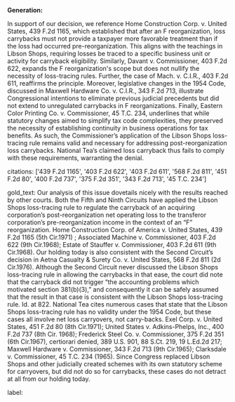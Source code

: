 **Generation:**

In support of our decision, we reference Home Construction Corp. v. United States, 439 F.2d 1165, which established that after an F reorganization, loss carrybacks must not provide a taxpayer more favorable treatment than if the loss had occurred pre-reorganization. This aligns with the teachings in Libson Shops, requiring losses be traced to a specific business unit or activity for carryback eligibility. Similarly, Davant v. Commissioner, 403 F.2d 622, expands the F reorganization's scope but does not nullify the necessity of loss-tracing rules. Further, the case of Mach. v. C.I.R., 403 F.2d 611, reaffirms the principle. Moreover, legislative changes in the 1954 Code, discussed in Maxwell Hardware Co. v. C.I.R., 343 F.2d 713, illustrate Congressional intentions to eliminate previous judicial precedents but did not extend to unregulated carrybacks in F reorganizations. Finally, Eastern Color Printing Co. v. Commissioner, 45 T.C. 234, underlines that while statutory changes aimed to simplify tax code complexities, they preserved the necessity of establishing continuity in business operations for tax benefits. As such, the Commissioner’s application of the Libson Shops loss-tracing rule remains valid and necessary for addressing post-reorganization loss carrybacks. National Tea’s claimed loss carryback thus fails to comply with these requirements, warranting the denial.

citations: ['439 F.2d 1165', '403 F.2d 622', '403 F.2d 611', '568 F.2d 811', '451 F.2d 80', '400 F.2d 737', '375 F.2d 351', '343 F.2d 713', '45 T.C. 234']

gold_text: Our analysis of this issue dovetails nicely with the results reached by other courts. Both the Fifth and Ninth Circuits have applied the Libson Shops loss-tracing rule to regulate the carryback of an acquiring corporation’s post-reorganization net operating loss to the transferor corporation’s pre-reorganization income in the context of an “F” reorganization. Home Construction Corp. of America v. United States, 439 F.2d 1165 (5th Cir.1971) ; Associated Machine v. Commissioner, 403 F.2d 622 (9th Cir.1968); Estate of Stauffer v. Commissioner, 403 F.2d 611 (9th Cir.1968). Our holding today is also consistent with the Second Circuit’s decision in Aetna Casualty & Surety Co. v. United States, 568 F.2d 811 (2d Cir.1976). Although the Second Circuit never discussed the Libson Shops loss-tracing rule in allowing the carrybacks in that ease, the court did note that the carryback did not trigger “the accounting problems which motivated section 381(b)(3),” and consequently it can be safely assumed that the result in that case is consistent with the Libson Shops loss-tracing rule. Id. at 822. National Tea cites numerous cases that state that the Libson Shops loss-tracing rule has no validity under the 1954 Code, but these cases all involve net loss carryovers, not carry-backs. Exel Corp. v. United States, 451 F.2d 80 (8th Cir.1971); United States v. Adkins-Phelps, Inc., 400 F.2d 737 (8th Cir. 1968); Frederick Steel Co. v. Commissioner, 375 F.2d 351 (6th Cir.1967), certiorari denied, 389 U.S. 901, 88 S.Ct. 219, 19 L.Ed.2d 217; Maxwell Hardware v. Commissioner, 343 F.2d 713 (9th Cir.1965); Clarksdale v. Commissioner, 45 T.C. 234 (1965). Since Congress replaced Libson Shops and other judicially created schemes with its own statutory scheme for carryovers, but did not do so for carrybacks, these cases do not detract at all from our holding today.

label: 